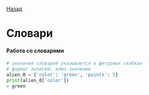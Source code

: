 [Назад](../Python.md)

# Словари

#### Работа со словарями
```Python
# значения словарей указывается в фигурных скобках 
# формат записей: ключ-значение
alien_0 = {'color': 'green', 'points': 5}
print(alien_0['color'])
> green
```